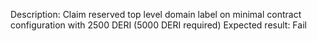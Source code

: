 Description: Claim reserved top level domain label on minimal contract configuration with 2500 DERI (5000 DERI required)
Expected result: Fail
